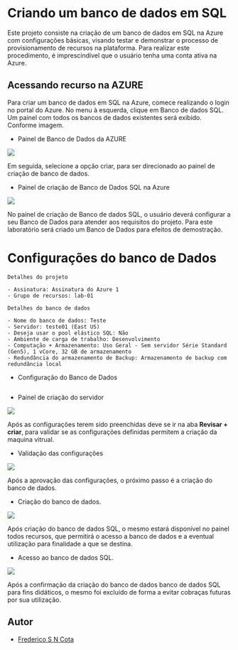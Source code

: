 # Criando um banco de dados em SQL

Este projeto consiste na criação de um banco de dados em SQL na Azure com configurações básicas, visando testar e demonstrar o processo de provisionamento de recursos na plataforma. Para realizar este procedimento, é imprescindível que o usuário tenha uma conta ativa na Azure.

## Acessando recurso na AZURE

Para criar um banco de dados em SQL na Azure, comece realizando o login no portal do Azure. No menu à esquerda, clique em Banco de dados SQL. Um painel com todos os bancos de dados existentes será exibido. Conforme imagem.

- Painel de Banco de Dados da AZURE

<div aling="center">
 <img src="https://github.com/FredericoSander/Azure_Essentials/blob/main/Configurando%20uma%20inst%C3%A2ncia%20de%20banco%20de%20dados%20na%20Azure/imagens/Banco%20de%20Dados%20SQL.png">
</div>

Em seguida, selecione a opção criar, para ser direcionado ao painel de criação de banco de dados.

- Painel de criação de Banco de Dados SQL na Azure

<div aling="center">
 <img src="https://github.com/FredericoSander/Azure_Essentials/blob/main/Configurando%20uma%20inst%C3%A2ncia%20de%20banco%20de%20dados%20na%20Azure/imagens/Configura%C3%A7%C3%A3o%20do%20Banco%20de%20Dados.png">
</div>

No painel de criação de Banco de dados SQL, o usuário deverá configurar a seu Banco de Dados para atender aos requisitos do projeto. Para este laboratório será criado um Banco de Dados para efeitos de demostração. 

# Configurações do banco de Dados

    Detalhes do projeto
   
    - Assinatura: Assinatura do Azure 1
    - Grupo de recursos: lab-01

    Detalhes do banco de dados

    - Nome do banco de dados: Teste
    - Servidor: teste01 (East US)
    - Deseja usar o pool elástico SQL: Não
    - Ambiente de carga de trabalho: Desenvolvimento
    - Computação + Armazenamento: Uso Geral - Sem servidor Série Standard (Gen5), 1 vCore, 32 GB de armazenamento
    - Redundância do armazenamento de Backup: Armazenamento de backup com redundância local

- Configuração do Banco de Dados

<div aling="center">
 <img src="">
</div>


- Painel de criação do servidor

<div aling="center">
 <img src="https://github.com/FredericoSander/Azure_Essentials/blob/main/Configurando%20uma%20inst%C3%A2ncia%20de%20banco%20de%20dados%20na%20Azure/imagens/Cria%C3%A7%C3%A3o%20de%20servidor.png">
</div>

Após as configurações terem sido preenchidas deve se ir na aba **Revisar + criar**, para validar se as configurações definidas permitem a criação da maquina vitrual.

- Validação das configurações

<div aling="center">
 <img src="https://github.com/FredericoSander/Azure_Essentials/blob/main/Configurando%20uma%20inst%C3%A2ncia%20de%20banco%20de%20dados%20na%20Azure/imagens/Validando%20configura%C3%A7%C3%B5es.png">
</div>

Após a aprovação das configurações, o próximo passo é a criação do banco de dados.

- Criação do banco de dados.

<div aling="center">
 <img src="https://github.com/FredericoSander/Azure_Essentials/blob/main/Configurando%20uma%20inst%C3%A2ncia%20de%20banco%20de%20dados%20na%20Azure/imagens/Implanta%C3%A7%C3%A3o%20do%20banco%20de%20dados.png">
</div>

Após criação do banco de dados SQL, o mesmo estará disponível no painel todos recursos, que permitirá o acesso a banco de dados e a eventual utilização para finalidade a que se destina.

- Acesso ao banco de dados SQL.

<div aling="center">
 <img src="https://github.com/FredericoSander/Azure_Essentials/blob/main/Configurando%20uma%20inst%C3%A2ncia%20de%20banco%20de%20dados%20na%20Azure/imagens/Banco%20de%20dados%20Teste.png">
</div>

Após a confirmação da criação do banco de dados banco de dados SQL para fins didáticos, o mesmo foi excluído de forma a evitar cobraças futuras por sua utilização.

## Autor

- [Frederico S N Cota](https://github.com/FredericoSander)
